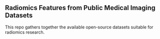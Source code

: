 ## Radiomics Features from Public Medical Imaging Datasets

This repo gathers together the available open-source datasets suitable for radiomics research.
